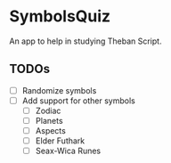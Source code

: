 # SymbolsQuiz

An app to help in studying Theban Script.

## TODOs

- [ ] Randomize symbols
- [ ] Add support for other symbols
  - [ ] Zodiac
  - [ ] Planets
  - [ ] Aspects
  - [ ] Elder Futhark
  - [ ] Seax-Wica Runes
